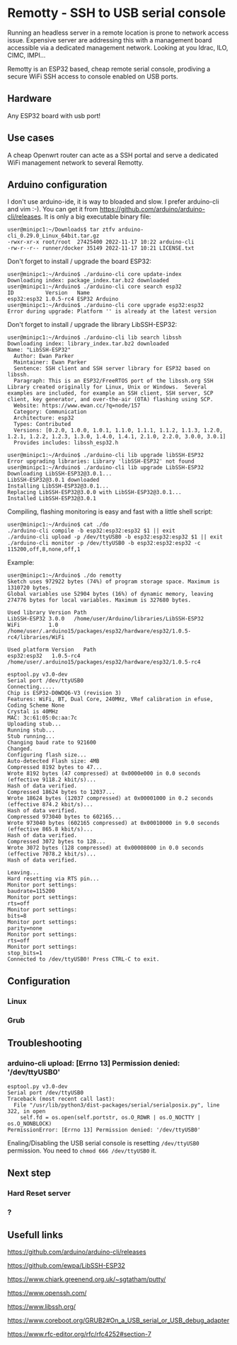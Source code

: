 
# Remotty - SSH to USB serial console
Running an headless server in a remote location is prone to network access issue. Expensive server are addressing this with a management board accessible via a dedicated management network. Looking at you Idrac, ILO, CIMC, IMPI...

Remotty is an ESP32 based, cheap remote serial console, prodiving a secure WiFi SSH access to console enabled on USB ports.

## Hardware
Any ESP32 board with usb port!

## Use cases
A cheap Openwrt router can acte as a SSH portal and serve a dedicated WiFi management network to several Remotty.

## Arduino configuration
I don't use arduino-ide, it is way to bloaded and slow. I prefer arduino-cli and vim :-).
You can get it from https://github.com/arduino/arduino-cli/releases. It is only a big executable binary file:
```
user@minipc1:~/Downloads$ tar ztfv arduino-cli_0.29.0_Linux_64bit.tar.gz
-rwxr-xr-x root/root  27425400 2022-11-17 10:22 arduino-cli
-rw-r--r-- runner/docker 35149 2022-11-17 10:21 LICENSE.txt
```
Don't forget to install / upgrade the board ESP32:
```
user@minipc1:~/Arduino$ ./arduino-cli core update-index
Downloading index: package_index.tar.bz2 downloaded
user@minipc1:~/Arduino$ ./arduino-cli core search esp32
ID          Version   Name
esp32:esp32 1.0.5-rc4 ESP32 Arduino
user@minipc1:~/Arduino$ ./arduino-cli core upgrade esp32:esp32
Error during upgrade: Platform '' is already at the latest version
```
Don't forget to install / upgrade the library LibSSH-ESP32:
```
user@minipc1:~/Arduino$ ./arduino-cli lib search libssh
Downloading index: library_index.tar.bz2 downloaded
Name: "LibSSH-ESP32"
  Author: Ewan Parker
  Maintainer: Ewan Parker
  Sentence: SSH client and SSH server library for ESP32 based on libssh.
  Paragraph: This is an ESP32/FreeRTOS port of the libssh.org SSH Library created originally for Linux, Unix or Windows.  Several examples are included, for example an SSH client, SSH server, SCP client, key generator, and over-the-air (OTA) flashing using SCP.
  Website: https://www.ewan.cc/?q=node/157
  Category: Communication
  Architecture: esp32
  Types: Contributed
  Versions: [0.2.0, 1.0.0, 1.0.1, 1.1.0, 1.1.1, 1.1.2, 1.1.3, 1.2.0, 1.2.1, 1.2.2, 1.2.3, 1.3.0, 1.4.0, 1.4.1, 2.1.0, 2.2.0, 3.0.0, 3.0.1]
  Provides includes: libssh_esp32.h

user@minipc1:~/Arduino$ ./arduino-cli lib upgrade libSSH-ESP32
Error upgrading libraries: Library 'libSSH-ESP32' not found
user@minipc1:~/Arduino$ ./arduino-cli lib upgrade LibSSH-ESP32
Downloading LibSSH-ESP32@3.0.1...
LibSSH-ESP32@3.0.1 downloaded
Installing LibSSH-ESP32@3.0.1...
Replacing LibSSH-ESP32@3.0.0 with LibSSH-ESP32@3.0.1...
Installed LibSSH-ESP32@3.0.1
```

Compiling, flashing monitoring is easy and fast with a little shell script:
```
user@minipc1:~/Arduino$ cat ./do
./arduino-cli compile -b esp32:esp32:esp32 $1 || exit
./arduino-cli upload -p /dev/ttyUSB0 -b esp32:esp32:esp32 $1 || exit
./arduino-cli monitor -p /dev/ttyUSB0 -b esp32:esp32:esp32 -c 115200,off,8,none,off,1
```
Example:
```
user@minipc1:~/Arduino$ ./do remotty
Sketch uses 972922 bytes (74%) of program storage space. Maximum is 1310720 bytes.
Global variables use 52904 bytes (16%) of dynamic memory, leaving 274776 bytes for local variables. Maximum is 327680 bytes.

Used library Version Path
LibSSH-ESP32 3.0.0   /home/user/Arduino/libraries/LibSSH-ESP32
WiFi         1.0     /home/user/.arduino15/packages/esp32/hardware/esp32/1.0.5-rc4/libraries/WiFi

Used platform Version   Path
esp32:esp32   1.0.5-rc4 /home/user/.arduino15/packages/esp32/hardware/esp32/1.0.5-rc4

esptool.py v3.0-dev
Serial port /dev/ttyUSB0
Connecting.....
Chip is ESP32-D0WDQ6-V3 (revision 3)
Features: WiFi, BT, Dual Core, 240MHz, VRef calibration in efuse, Coding Scheme None
Crystal is 40MHz
MAC: 3c:61:05:0c:aa:7c
Uploading stub...
Running stub...
Stub running...
Changing baud rate to 921600
Changed.
Configuring flash size...
Auto-detected Flash size: 4MB
Compressed 8192 bytes to 47...
Wrote 8192 bytes (47 compressed) at 0x0000e000 in 0.0 seconds (effective 9118.2 kbit/s)...
Hash of data verified.
Compressed 18624 bytes to 12037...
Wrote 18624 bytes (12037 compressed) at 0x00001000 in 0.2 seconds (effective 874.2 kbit/s)...
Hash of data verified.
Compressed 973040 bytes to 602165...
Wrote 973040 bytes (602165 compressed) at 0x00010000 in 9.0 seconds (effective 865.8 kbit/s)...
Hash of data verified.
Compressed 3072 bytes to 128...
Wrote 3072 bytes (128 compressed) at 0x00008000 in 0.0 seconds (effective 7078.2 kbit/s)...
Hash of data verified.

Leaving...
Hard resetting via RTS pin...
Monitor port settings:
baudrate=115200
Monitor port settings:
rts=off
Monitor port settings:
bits=8
Monitor port settings:
parity=none
Monitor port settings:
rts=off
Monitor port settings:
stop_bits=1
Connected to /dev/ttyUSB0! Press CTRL-C to exit.
```
## Configuration
### Linux
### Grub

## Troubleshooting
### arduino-cli upload: [Errno 13] Permission denied: '/dev/ttyUSB0'
```
esptool.py v3.0-dev
Serial port /dev/ttyUSB0
Traceback (most recent call last):
  File "/usr/lib/python3/dist-packages/serial/serialposix.py", line 322, in open
    self.fd = os.open(self.portstr, os.O_RDWR | os.O_NOCTTY | os.O_NONBLOCK)
PermissionError: [Errno 13] Permission denied: '/dev/ttyUSB0'
```
Enaling/Disabling the USB serial console is resetting `/dev/ttyUSB0` permission.
You need to `chmod 666 /dev/ttyUSB0` it.

## Next step
### Hard Reset server
### ?


## Usefull links
https://github.com/arduino/arduino-cli/releases

https://github.com/ewpa/LibSSH-ESP32

https://www.chiark.greenend.org.uk/~sgtatham/putty/

https://www.openssh.com/

https://www.libssh.org/

https://www.coreboot.org/GRUB2#On_a_USB_serial_or_USB_debug_adapter

https://www.rfc-editor.org/rfc/rfc4252#section-7



